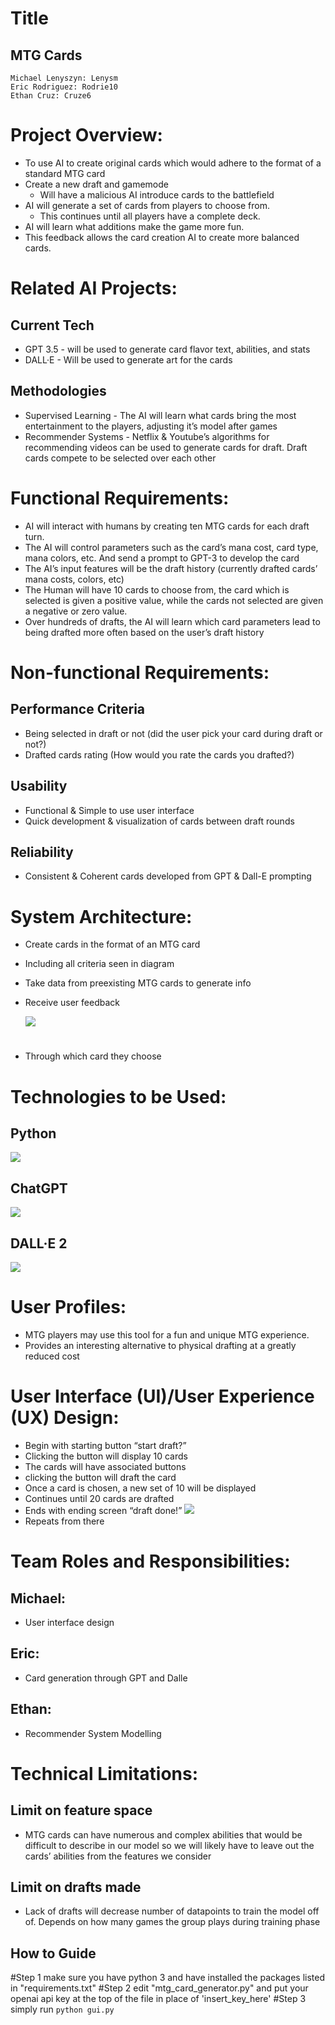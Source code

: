 
# **Title** 
## MTG Cards
	Michael Lenyszyn: Lenysm
	Eric Rodriguez: Rodrie10
	Ethan Cruz: Cruze6
#
#   **Project Overview**: 
-   To use AI to create original cards which would adhere to the format of a standard MTG card
-   Create a new draft and gamemode
	- Will have a malicious AI introduce cards to the battlefield
-   AI will generate a set of cards from players to choose from.
	- This continues until all players have a complete deck.
-   AI will learn what additions make the game more fun.
-   This feedback allows the card creation AI to create more balanced cards.
#
#   **Related AI Projects:** 
## Current Tech
- GPT 3.5 - will be used to generate card flavor text, abilities, and stats
- DALL·E - Will be used to generate art for the cards
## Methodologies
- Supervised Learning - The AI will learn what cards bring the most entertainment to the players, adjusting it’s model after games
- Recommender Systems - Netflix & Youtube’s algorithms for recommending videos can be used to generate cards for draft. Draft cards compete to be selected over each other
#
#   **Functional Requirements:** 
-   AI will interact with humans by creating ten MTG cards for each draft turn.
-   The AI will control parameters such as the card’s mana cost, card type, mana colors, etc. And send a prompt to GPT-3 to develop the card
-   The AI’s input features will be the draft history (currently drafted cards’ mana costs, colors, etc)
-   The Human will have 10 cards to choose from, the card which is selected is given a positive value, while the cards not selected are given a negative or zero value.
-   Over hundreds of drafts, the AI will learn which card parameters lead to being drafted more often based on the user’s draft history
#
#   **Non-functional Requirements:**
## Performance Criteria
- Being selected in draft or not (did the user pick your card during draft or not?)
- Drafted cards rating (How would you rate the cards you drafted?)
## Usability
-   Functional & Simple to use user interface
-   Quick development & visualization of cards between draft rounds
## Reliability
-   Consistent & Coherent cards developed from GPT & Dall-E prompting
#
#   **System Architecture:**
-   Create cards in the format of an MTG card
-   Including all criteria seen in diagram
-   Take data from preexisting MTG cards to generate info
-   Receive user feedback

    **![](https://lh7-us.googleusercontent.com/sIyFAbFDnPci6tLaialQfuwvHt_ftPcZj1fP6h7zMVCDzoVyXHgYiTXWp5N5NlilqOBvIWDYikzMLfpc4Mo9URPtT_gk9RlekxLhhvakT4YoWpqkzY-N6864_ce-5yM7wB59_BaPsSKZptlMtbhFwzguTw=s2048)**
#
-   Through which card they choose
#  **Technologies to be Used:** 
##   Python
**![](https://lh7-us.googleusercontent.com/eLjnsKn2sJhaBXtzqoWANwzxQlVZXzjRkZtG3kRDHbJhl4TIFYolPASXq2Eg-74UtGu13v0pSt7hFDbu_NuWgmGjPUj4jp2y2tbZES72Q7Ga5J0uVUlJONK5VUdnMgmdkwCsSs7UXYVTbyFMZVU5bgx8fA=s2048)**
## ChatGPT
**![](https://lh7-us.googleusercontent.com/SYMvz7xdJJc9K6ZwdabUFtBIEiEMfA-Z64DqLvLFiktv_zesSOnpam-6wZsMpxFeWWHCfFolE-NlQicHp8DnxKE_7tZDrmxeRm2xREMq33PKtz5nOIm5sZ4ME0v7XpMrOgb9UhJN8eG_7ZXnESatrWSPOA=s2048)**
## DALL·E 2
**![](https://lh7-us.googleusercontent.com/xamkLCOSs7TVpxCq05omegmQdK-VmJ1ZQbYnoE6gAyAvWvHujnEo8QduiRM9L_8i7rapIUKK1tSkysyAXopRQSQdJUAIxqE4c3AgQUxR0u59HraHAgIrTRq2l62wL63_8CERSWeEP1esThbOxDFJeBq8pg=s2048)**
##
#  **User Profiles:**
-   MTG players may use this tool for a fun and unique MTG experience.
-   Provides an interesting alternative to physical drafting at a greatly reduced cost
#
#   **User Interface (UI)/User Experience (UX) Design:** 
-   Begin with starting button “start draft?”
-   Clicking the button will display 10 cards
-   The cards will have associated buttons
-   clicking the button will draft the card
-   Once a card is chosen, a new set of 10 will be displayed
-   Continues until 20 cards are drafted
-  Ends with ending screen “draft done!”
    **![](https://lh7-us.googleusercontent.com/1L0WL8FGfb-9vWCrQd9naFasHdZMPpKsdhJOlo3xFNwUxYPqeyRc2a3v9Dwng-azTXiUqoSiJwTVjr3sd_RDX2vDRETcWxo5O9aDdF4ILdjgegsHXmbiFGBs3lYJEl_WQ4sF1VS29gIYOVMWD3SMTWfy8w=s2048)**
-   Repeats from there
#
#   **Team Roles and Responsibilities:** 
##  Michael:
-   User interface design
##  Eric:
-   Card generation through GPT and Dalle
##   Ethan:
-   Recommender System Modelling
#
#   **Technical Limitations:**
## Limit on feature space 
- MTG cards can have numerous and complex abilities that would be difficult to describe in our model so we will likely have to leave out the cards’ abilities from the features we consider
## Limit on drafts made
- Lack of drafts will decrease number of datapoints to train the model off of. Depends on how many games the group plays during training phase

## How to Guide

#Step 1 
make sure you have python 3 and have installed the packages listed in "requirements.txt"
#Step 2
edit "mtg_card_generator.py" and put your openai api key at the top of the file in place of 'insert_key_here'
#Step 3
simply run `python gui.py`



